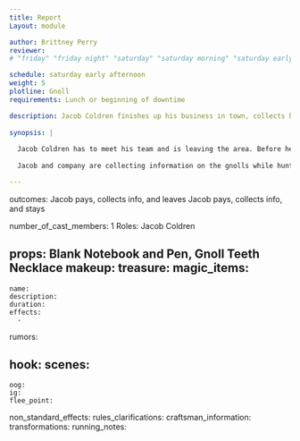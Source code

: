 ```yaml
---
title: Report 
Layout: module

author: Brittney Perry
reviewer: 
# "friday" "friday night" "saturday" "saturday morning" "saturday early afternoon" "saturday early evening" "saturday night" "reaction" "tavern setup" "townsfolk" "randoms"

schedule: saturday early afternoon
weight: 5
plotline: Gnoll 
requirements: Lunch or beginning of downtime

description: Jacob Coldren finishes up his business in town, collects his data, sets up an after lunch hunt, and then leaves.
 
synopsis: | 
  
  Jacob Coldren has to meet his team and is leaving the area. Before he does, however, he makes sure that he pays and finishes up anything from the morning excitement. He talks to the adventurers about taking them hunting for real after he his done making his rounds. Not everyone needs to go if they don't want to hunt, as Ehrendil Gredove will be coming back to help make a crafting item for those that stay behind. He says he will get those that go the teeth to make a necklace like his and his comrades. The supplies are already in the gathering hall. Alternately, Jacob can stay though lunch and take the adventurers out from there.
 
  Jacob and company are collecting information on the gnolls while hunting them, to make hunting them easier for everyone. Jacob will ask and collect any information the adventurers wish to give, add his own observations if he wishes, and then leaves. Before he leaves, Jacob will remind the adventurers that the research guild might pay for any research before he leaves.

---
```

outcomes: Jacob pays, collects info, and leaves
Jacob pays, collects info, and stays

number_of_cast_members: 1 
Roles: Jacob Coldren


props: Blank Notebook and Pen, Gnoll Teeth Necklace
makeup: 
treasure: 
magic_items:
  - 
    name: 
    description:  
    duration: 
    effects: 
      - 

rumors: 

hook: 
scenes: 
  - 
    oog: 
    ig: 
    flee_point: 

non_standard_effects: 
rules_clarifications: 
craftsman_information: 
transformations: 
running_notes: 
